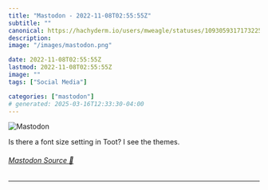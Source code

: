```yaml
---
title: "Mastodon - 2022-11-08T02:55:55Z"
subtitle: ""
canonical: https://hachyderm.io/users/mweagle/statuses/109305931717322573
description:
image: "/images/mastodon.png"

date: 2022-11-08T02:55:55Z
lastmod: 2022-11-08T02:55:55Z
image: ""
tags: ["Social Media"]

categories: ["mastodon"]
# generated: 2025-03-16T12:33:30-04:00
---
```

![Mastodon](/images/mastodon.png)

<p>Is there a font size setting in Toot?  I see the themes.</p>


###### [Mastodon Source 🐘](https://hachyderm.io/@mweagle/109305931717322573)

___
